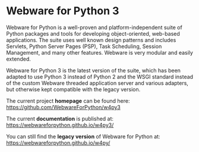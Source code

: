 # Webware for Python 3

Webware for Python is a well-proven and platform-independent suite of Python packages and tools for developing object-oriented, web-based applications. The suite uses well known design patterns and includes Servlets, Python Server Pages (PSP), Task Scheduling, Session Management, and many other features. Webware is very modular and easily extended.

Webware for Python 3 is the latest version of the suite, which has been adapted to use Python 3 instead of Python 2 and the WSGI standard instead of the custom Webware threaded application server and various adapters, but otherwise kept compatible with the legacy version.

The current project **homepage** can be found here: <https://github.com/WebwareForPython/w4py3>

The current **documentation** is published at: <https://webwareforpython.github.io/w4py3/>

You can still find the **legacy version** of Webware for Python at: <https://webwareforpython.github.io/w4py/>
